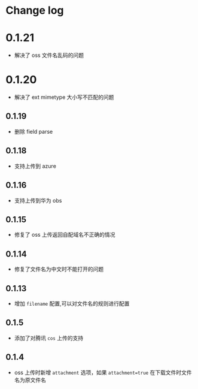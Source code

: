 # Change log

# 0.1.21

- 解决了 oss 文件名乱码的问题

# 0.1.20

- 解决了 ext mimetype 大小写不匹配的问题

## 0.1.19

- 删除 field parse

## 0.1.18

- 支持上传到 azure

## 0.1.16

- 支持上传到华为 obs

## 0.1.15

- 修复了 oss 上传返回自配域名不正确的情况 

## 0.1.14

- 修复了文件名为中文时不能打开的问题

## 0.1.13

- 增加 `filename` 配置,可以对文件名的规则进行配置

## 0.1.5

- 添加了对腾讯 `cos` 上传的支持

## 0.1.4

- oss 上传时新增 `attachment` 选项，如果 `attachment=true` 在下载文件时文件名为原文件名